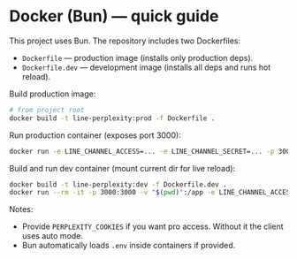 # Docker (Bun) — quick guide

This project uses Bun. The repository includes two Dockerfiles:

- `Dockerfile` — production image (installs only production deps).
- `Dockerfile.dev` — development image (installs all deps and runs hot reload).

Build production image:

```bash
# from project root
docker build -t line-perplexity:prod -f Dockerfile .
```

Run production container (exposes port 3000):

```bash
docker run -e LINE_CHANNEL_ACCESS=... -e LINE_CHANNEL_SECRET=... -p 3000:3000 line-perplexity:prod
```

Build and run dev container (mount current dir for live reload):

```bash
docker build -t line-perplexity:dev -f Dockerfile.dev .
docker run --rm -it -p 3000:3000 -v "$(pwd)":/app -e LINE_CHANNEL_ACCESS=... -e LINE_CHANNEL_SECRET=... line-perplexity:dev
```

Notes:
- Provide `PERPLEXITY_COOKIES` if you want pro access. Without it the client uses auto mode.
- Bun automatically loads `.env` inside containers if provided.
